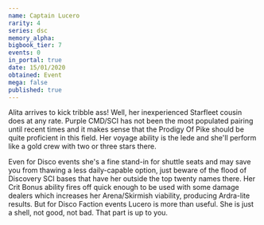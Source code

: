 ```yaml
---
name: Captain Lucero
rarity: 4
series: dsc
memory_alpha:
bigbook_tier: 7
events: 0
in_portal: true
date: 15/01/2020
obtained: Event
mega: false
published: true
---
```


Alita arrives to kick tribble ass! Well, her inexperienced Starfleet cousin does at any rate. Purple CMD/SCI has not been the most populated pairing until recent times and it makes sense that the Prodigy Of Pike should be quite proficient in this field. Her voyage ability is the lede and she'll perform like a gold crew with two or three stars there. 

Even for Disco events she's a fine stand-in for shuttle seats and may save you from thawing a less daily-capable option, just beware of the flood of Discovery SCI bases that have her outside the top twenty names there. Her Crit Bonus ability fires off quick enough to be used with some damage dealers which increases her Arena/Skirmish viability, producing Ardra-lite results. But for Disco Faction events Lucero is more than useful. She is just a shell, not good, not bad. That part is up to you.
